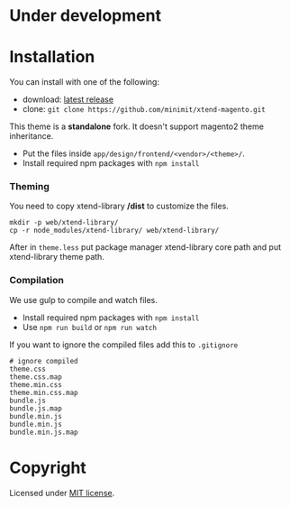
# Under development

# Installation

You can install with one of the following:

* download: [latest release](https://github.com/minimit/xtend-magento/releases/latest)
* clone: `git clone https://github.com/minimit/xtend-magento.git`

This theme is a **standalone** fork. It doesn't support magento2 theme inheritance.

* Put the files inside `app/design/frontend/<vendor>/<theme>/`.
* Install required npm packages with ```npm install```

### Theming

You need to copy xtend-library **/dist** to customize the files.

```
mkdir -p web/xtend-library/
cp -r node_modules/xtend-library/ web/xtend-library/
```

After in `theme.less` put package manager xtend-library core path and put xtend-library theme path.

### Compilation

We use gulp to compile and watch files.

* Install required npm packages with ```npm install```
* Use ```npm run build``` or ```npm run watch```

If you want to ignore the compiled files add this to ```.gitignore```

```
# ignore compiled
theme.css
theme.css.map
theme.min.css
theme.min.css.map
bundle.js
bundle.js.map
bundle.min.js
bundle.min.js
bundle.min.js.map
```

# Copyright

Licensed under [MIT license](https://github.com/minimit/xtend-magento/blob/master/LICENSE).

